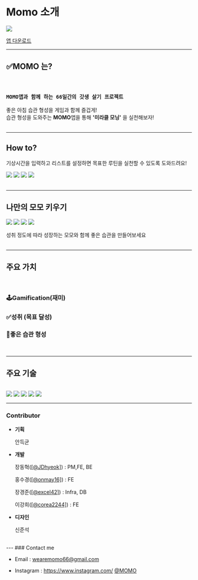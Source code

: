 # Momo 소개


![](/assets/momoicon.png)

[앱 다운로드](https://github.com/Momo-66)

---
## ✅**MOMO** 는?

</br>

### `MOMO앱과 함께 하는 66일간의 갓생 살기 프로젝트`</br>

좋은 아침 습관 형성을 게임과 함께 즐겁게! </br>
습관 형성을 도와주는 **MOMO**앱을 통해 **'미라클 모닝'** 을 실천해보자!
</br>
</br>

---
## **How to?**
기상시간을 입력하고 리스트를 설정하면 목표한 루틴을 실천할 수 있도록 도와드려요!
<!-- 이미지 사이즈 조정 필요 -->
<!-- <img src="/assets/튜토리얼.png" width="200" height="400"/> -->
![](/assets/튜토리얼.png)
![](/assets/튜토리얼(1).png)
![](/assets/튜토리얼(2).png)
![](/assets/HOME.png)
</br>
</br>

---
## **나만의 모모 키우기**

![](/assets/dust.png)
![](/assets/cloud.png)
![](/assets/face.png)
![](/assets/MOMO_white.png)
</br>

성취 정도에 따라 성장하는 모모와 함께 좋은 습관을 만들어보세요
</br>
</br>

---
## 주요 가치
</br>

### 🕹️Gamification(재미)
### ✅성취 (목표 달성)
### 🏃좋은 습관 형성
</br>

---
## 주요 기술
</br>
  <img src="https://img.shields.io/badge/react_native-%2320232a.svg?style=for-the-badge&logo=react&logoColor=%2361DAFB">
  <img src="https://img.shields.io/badge/firebase-FFCA28?style=for-the-badge&logo=firebase&logoColor=white">
  <img src="https://img.shields.io/badge/figma-%23F24E1E.svg?style=for-the-badge&logo=figma&logoColor=white"> 
  <img src="https://img.shields.io/badge/Slack-4A154B?style=for-the-badge&logo=slack&logoColor=white">  
  <img src="https://img.shields.io/badge/jira-%230A0FFF.svg?style=for-the-badge&logo=jira&logoColor=white">
  

---

### Contributor
- **기획** 

    안득균
- **개발**

     장동혁([[@JDhyeok]](https://github.com/JDhyeok)) : PM,FE, BE

     홍수경([[@onmay16]](https://github.com/onmay16)) : FE

     장경준([[@excel42]](https://github.com/excel42)) : Infra, DB
     
     이강희([[@corea2244]](https://github.com/corea2244)) : FE

- **디자인**

    신준석

</br>
---
### Contact me
</br>


- Email : wearemomo66@gmail.com

- Instagram : https://www.instagram.com/   [@MOMO](https://www.instagram.com/)


</br>
